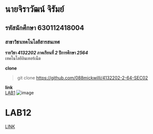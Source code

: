 # นายจิราวัฒน์  จิรัมย์  
## รหัสนักศึกษา 630112418004  
### สาขาวิชาเทคโนโลยีสารสนเทศ  

**รายวิชา *4132202* ภาคเรียนที่ *2* ปีการศึกษา *2564***  
เทคโนโลยีอินเทอร์เน็ต  

**clone**  
>git clone https://github.com/088mickwilli/4132202-2-64-SEC02

**link**  
[LAB1](https://github.com/088mickwilli/4132202-2-64-SEC02/tree/main/LAB1)
![image](https://scontent.fnak3-1.fna.fbcdn.net/v/t39.30808-6/265979782_4600433620046769_871770378103212335_n.jpg?_nc_cat=108&ccb=1-5&_nc_sid=09cbfe&_nc_eui2=AeHlVLGJjHuQCtysbYwQ81Rbcqv8bjz11Jtyq_xuPPXUm1DPp1w17wt99x3bG2NENiXRgk0t3sljjA2Ggc4FLf9f&_nc_ohc=CjjRcAKh-JcAX9U-frN&_nc_ht=scontent.fnak3-1.fna&oh=00_AT9EZ6Jvj3N7P6rXL-XwTQRC7uDL3xTPDpg8oUqymQvbOg&oe=61ED3989)

# LAB12
[LINK](https://react-sec02-088.web.app/)